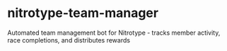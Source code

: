 # nitrotype-team-manager
Automated team management bot for Nitrotype - tracks member activity, race completions, and distributes rewards
